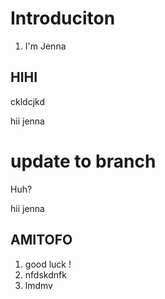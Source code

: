 # Introduciton 
1. I'm Jenna 

## HIHI
ckldcjkd


hii jenna

update to branch
=======

Huh?

hii jenna
## AMITOFO 
1. good luck ! 
2. nfdskdnfk
3. lmdmv
